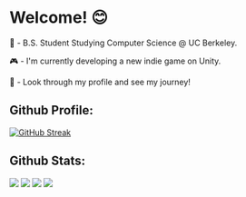 # Welcome! 😊

💬 - B.S. Student Studying Computer Science @ UC Berkeley. 

🎮 - I'm currently developing a new indie game on Unity.

🔭 - Look through my profile and see my journey! 
  
## Github Profile:
[![GitHub Streak](http://github-readme-streak-stats.herokuapp.com?user=angela-rodriguezz&theme=dark&background=000000)](https://git.io/streak-stats)

## Github Stats:

[![](https://raw.githubusercontent.com/angela-rodriguezz/angela-rodriguezzz/master/profile-summary-card-output/vision_friendly_dark/1-repos-per-language.svg)](https://github.com/vn7n24fzkq/github-profile-summary-cards) [![](https://raw.githubusercontent.com/angela-rodriguezz/angela-rodriguezzz/master/profile-summary-card-output/vision_friendly_dark/2-most-commit-language.svg)](https://github.com/vn7n24fzkq/github-profile-summary-cards)
[![](https://raw.githubusercontent.com/angela-rodriguezz/angela-rodriguezzz/master/profile-summary-card-output/vision_friendly_dark/3-stats.svg)](https://github.com/vn7n24fzkq/github-profile-summary-cards) [![](https://raw.githubusercontent.com/angela-rodriguezz/angela-rodriguezzz/master/profile-summary-card-output/vision_friendly_dark/4-productive-time.svg)](https://github.com/vn7n24fzkq/github-profile-summary-cards)
